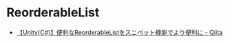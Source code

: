 # ReorderableList

* [【Unity(C#)】便利なReorderableListをスニペット機能でより便利に - Qiita](https://qiita.com/OKsaiyowa/items/91b45916c4902a9b2394)
